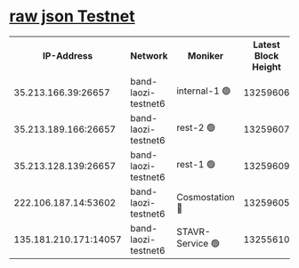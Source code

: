 
[raw json Testnet](https://rpc-check.bandt.stavr.tech/bandt/rpcbandt_result.json)
=

<table><tr><th>IP-Address</th><th>Network</th><th>Moniker</th><th>Latest Block Height</th><th>Earliest Block Height</th><th>Catching Up</th><th>Voting Power</th><th>Scan Time</th></tr><tr><td>35.213.166.39:26657</td><td>band-laozi-testnet6</td><td>internal-1 🟢</td><td>13259606</td><td>13159606</td><td>False</td><td>0</td><td>2023-11-25T18:52:18.694168966UTC</td></tr><tr><td>35.213.189.166:26657</td><td>band-laozi-testnet6</td><td>rest-2 🟢</td><td>13259607</td><td>13159607</td><td>False</td><td>0</td><td>2023-11-25T18:52:19.886392059UTC</td></tr><tr><td>35.213.128.139:26657</td><td>band-laozi-testnet6</td><td>rest-1 🟢</td><td>13259609</td><td>13159609</td><td>False</td><td>0</td><td>2023-11-25T18:52:25.172240407UTC</td></tr><tr><td>222.106.187.14:53602</td><td>band-laozi-testnet6</td><td>Cosmostation 🔴</td><td>13259605</td><td>13177501</td><td>False</td><td>2203223</td><td>2023-11-25T18:52:15.467885608UTC</td></tr><tr><td>135.181.210.171:14057</td><td>band-laozi-testnet6</td><td>STAVR-Service 🟢</td><td>13255610</td><td>13254001</td><td>False</td><td>0</td><td>2023-11-25T18:52:14.287408455UTC</td></tr></table>
